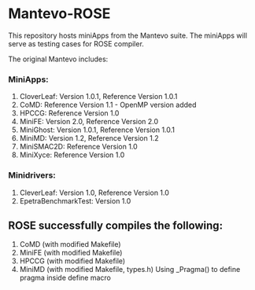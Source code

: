 Mantevo-ROSE
============
This repository hosts miniApps from the Mantevo suite.  The miniApps will serve as testing cases for ROSE compiler.

The original Mantevo includes:
### MiniApps:
1. CloverLeaf: Version 1.0.1, Reference Version 1.0.1
2. CoMD: Reference Version 1.1 - OpenMP version added
3. HPCCG: Reference Version 1.0
4. MiniFE: Version 2.0, Reference Version 2.0
5. MiniGhost: Version 1.0.1, Reference Version 1.0.1
6. MiniMD: Version 1.2, Reference Version 1.2
7. MiniSMAC2D: Reference Version 1.0
8. MiniXyce: Reference Version 1.0

### Minidrivers:
1. CleverLeaf: Version 1.0, Reference Version 1.0
2. EpetraBenchmarkTest: Version 1.0

## ROSE successfully compiles the following:
1. CoMD (with modified Makefile)
2. MiniFE (with modified Makefile)
3. HPCCG (with modified Makefile)
4. MiniMD (with modified Makefile, types.h)
   Using _Pragma() to define pragma inside define macro
